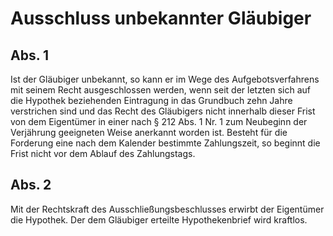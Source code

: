 # Ausschluss unbekannter Gläubiger



## Abs. 1

 Ist der Gläubiger unbekannt, so kann er im Wege des Aufgebotsverfahrens mit seinem Recht ausgeschlossen werden, wenn seit der letzten sich auf die Hypothek beziehenden Eintragung in das Grundbuch zehn Jahre verstrichen sind und das Recht des Gläubigers nicht innerhalb dieser Frist von dem Eigentümer in einer nach § 212 Abs. 1 Nr. 1 zum Neubeginn der Verjährung geeigneten Weise anerkannt worden ist. Besteht für die Forderung eine nach dem Kalender bestimmte Zahlungszeit, so beginnt die Frist nicht vor dem Ablauf des Zahlungstags.

## Abs. 2

 Mit der Rechtskraft des Ausschließungsbeschlusses erwirbt der Eigentümer die Hypothek. Der dem Gläubiger erteilte Hypothekenbrief wird kraftlos. 

